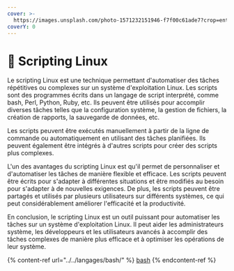 ```yaml
---
cover: >-
  https://images.unsplash.com/photo-1571232151946-f7f00c61ade7?crop=entropy&cs=tinysrgb&fm=jpg&ixid=MnwxOTcwMjR8MHwxfHNlYXJjaHwxfHxzY3JpcHR8ZW58MHx8fHwxNjc1MTYzNjE4&ixlib=rb-4.0.3&q=80
coverY: 0
---
```


# 📄 Scripting Linux

Le scripting Linux est une technique permettant d'automatiser des tâches répétitives ou complexes sur un système d'exploitation Linux. Les scripts sont des programmes écrits dans un langage de script interprété, comme bash, Perl, Python, Ruby, etc. Ils peuvent être utilisés pour accomplir diverses tâches telles que la configuration système, la gestion de fichiers, la création de rapports, la sauvegarde de données, etc.

Les scripts peuvent être exécutés manuellement à partir de la ligne de commande ou automatiquement en utilisant des tâches planifiées. Ils peuvent également être intégrés à d'autres scripts pour créer des scripts plus complexes.

L'un des avantages du scripting Linux est qu'il permet de personnaliser et d'automatiser les tâches de manière flexible et efficace. Les scripts peuvent être écrits pour s'adapter à différentes situations et être modifiés au besoin pour s'adapter à de nouvelles exigences. De plus, les scripts peuvent être partagés et utilisés par plusieurs utilisateurs sur différents systèmes, ce qui peut considérablement améliorer l'efficacité et la productivité.

En conclusion, le scripting Linux est un outil puissant pour automatiser les tâches sur un système d'exploitation Linux. Il peut aider les administrateurs système, les développeurs et les utilisateurs avancés à accomplir des tâches complexes de manière plus efficace et à optimiser les opérations de leur système.

{% content-ref url="../../langages/bash/" %}
[bash](../../langages/bash/)
{% endcontent-ref %}
